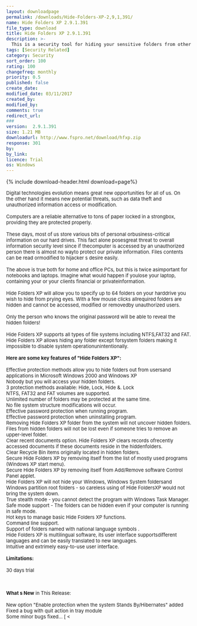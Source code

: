 ```yaml
---
layout: downloadpage
permalink: /downloads/Hide-Folders-XP-2,9,1,391/
name: Hide Folders XP 2.9.1.391
file_type: download
title: Hide Folders XP 2.9.1.391
description: >-
  This is a security tool for hiding your sensitive folders from other users
tags: [Security Related]
category: Security
sort_order: 100
rating: 100
changefreq: monthly
priority: 0.5
published: false
create_date:
modified_date: 03/11/2017
created_by:
modified_by:
comments: true
redirect_url:
###
version:  2.9.1.391
size: 1.21 MB
downloadurl: http://www.fspro.net/download/hfxp.zip
response: 301
by:
by_link:
licence: Trial
os: Windows
---
```


{% include download-header.html download=page%}

<p style="fix-download-text !important">
<p><font size="2"><p>Digital technologies evolution means great new opportunities for all of us. On <br />
the other hand it means new potential threats, such as data theft and unauthorized information access or modification. <br />
<br />
Computers are a reliable alternative to tons of paper locked in a strongbox, providing they are protected properly.<br />
<br />
These days, most of us store various bits of personal orbusiness-critical information on our hard drives. This fact alone posesgreat threat to overall information security level since if thecomputer is accessed by an unauthorized person there is almost no wayto protect our private information. Files contents can be read ormodified to hijacker s desire easily.<br />
<br />
The above is true both for home and office PCs, but this is twice asimportant for notebooks and laptops. Imagine what would happen if youlose your laptop, containing your or your clients financial or privateinformation. <br />
<br />
Hide Folders XP will allow you to specify up to 64 folders on your harddrive you wish to hide from prying eyes. With a few mouse clicks allrequired folders are hidden and cannot be accessed, modified or removedby unauthorized users. <br />
<br />
Only the person who knows the original password will be able to reveal the hidden folders!<br />
<br />
Hide Folders XP supports all types of file systems including NTFS,FAT32 and FAT. Hide Folders XP allows hiding any folder except forsystem folders making it impossible to disable system operationunintentionally. <br />
<br />
<span><strong>Here are some key features of "Hide Folders XP":</strong></span><br />
<br />
Effective protection methods allow you to hide folders out from usersand applications in Microsoft Windows 2000 and Windows XP <br />
Nobody but you will access your hidden folders. <br />
3 protection methods available: Hide, Lock, Hide &amp;. Lock <br />
NTFS, FAT32 and FAT volumes are supported. <br />
Unlimited number of folders may be protected at the same time. <br />
No file system structure modifications will occur. <br />
Effective password protection when running program. <br />
Effective password protection when uninstalling program. <br />
Removing Hide Folders XP folder from the system will not uncover hidden folders. <br />
Files from hidden folders will not be lost even if someone tries to remove an upper-level folder. <br />
Clear recent documents option. Hide Folders XP clears records ofrecently accessed documents if these documents reside in the hiddenfolders. <br />
Clear Recycle Bin items originally located in hidden folders. <br />
Secure Hide Folders XP by removing itself from the list of mostly used programs (Windows XP start menu). <br />
Secure Hide Folders XP by removing itself from Add/Remove software Control Panel applet. <br />
Hide Folders XP will not hide your Windows, Windows System foldersand Windows partition root folders - so careless using of Hide FoldersXP would not bring the system down. <br />
True stealth mode - you cannot detect the program with Windows Task Manager. <br />
Safe mode support - The folders can be hidden even if your computer is running in safe mode. <br />
Hot keys to manage basic Hide Folders XP functions. <br />
Command line support. <br />
Support of folders named with national language symbols . <br />
Hide Folders XP is multilingual software, its user interface supportsdifferent languages and can be easily translated to new languages. <br />
Intuitive and extrimely easy-to-use user interface.<br />
<br />
<span><strong>Limitations:</strong></span><br />
<br />
30 days trial <br />
</p>
<div class="celltext_big"><br />
<br />
<strong>What s New</strong> in This Release:<br />
<br />
New option "Enable protection when the system Stands By/Hibernates" added <br />
Fixed a bug with quit action in tray module<br />
Some minor bugs fixed... [ &lt;</div></p></p>
